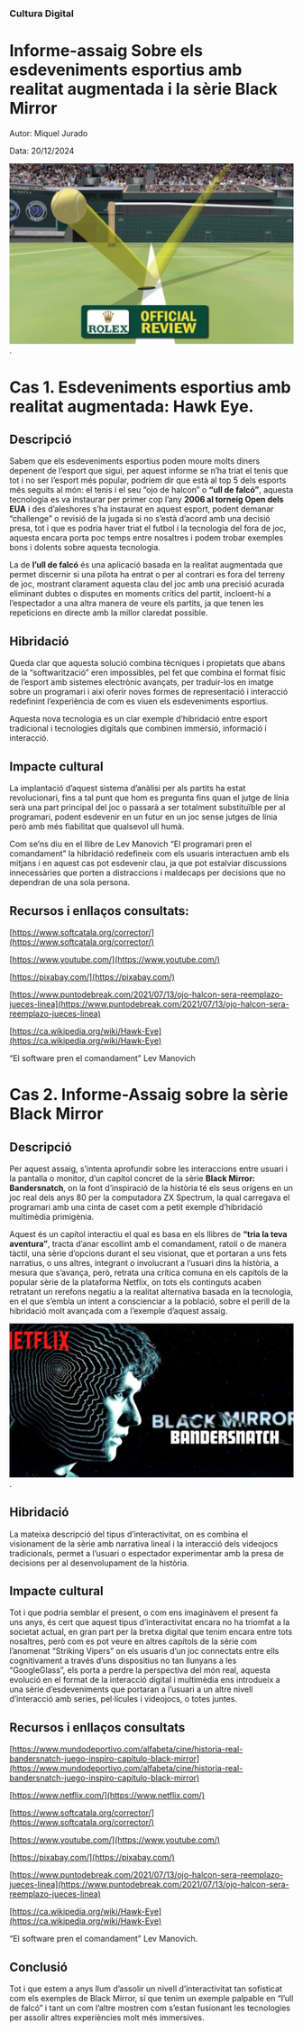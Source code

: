 ### Cultura Digital 

# Informe-assaig Sobre els esdeveniments esportius amb realitat augmentada i la sèrie Black Mirror

Autor: Miquel Jurado

Data: 20/12/2024 

![HawkEye](https://github.com/mjurado-cpd/PEC3_Manovich_Reloaded/blob/main/hawkeye.png).

# Cas 1. Esdeveniments esportius amb realitat augmentada: Hawk Eye.

## Descripció
Sabem que els esdeveniments esportius poden moure molts diners depenent de l’esport que sigui, per aquest informe se n’ha triat el tenis que tot i no ser l’esport més popular, podríem dir que està al top 5 dels esports més seguits al món: el tenis i el seu “ojo de halcon” o **“ull de falcó”**, aquesta tecnologia es va instaurar per primer cop l’any **2006 al torneig Open dels EUA** i des d’aleshores s’ha instaurat en aquest esport, podent demanar “challenge” o revisió de la jugada si no s’està d’acord amb una decisió presa, tot i que es podria haver triat el futbol i la tecnologia del fora de joc, aquesta encara porta poc temps entre nosaltres i podem trobar exemples bons i dolents sobre aquesta tecnologia.

La de **l’ull de falcó** és una aplicació basada en la realitat augmentada que permet discernir si una pilota ha entrat o per al contrari es fora del terreny de joc, mostrant clarament aquesta clau del joc amb una precisió acurada eliminant dubtes o disputes en moments crítics del partit, incloent-hi a l’espectador a una altra manera de veure els partits, ja que tenen les repeticions en directe amb la millor claredat possible.

## Hibridació

Queda clar que aquesta solució combina tècniques i propietats que abans de la “softwarització” eren impossibles, pel fet que combina el format físic de l’esport amb sistemes electrònic avançats, per traduir-los en imatge sobre un programari i així oferir noves formes de representació i interacció redefinint l’experiència de com es viuen els esdeveniments esportius.

Aquesta nova tecnologia es un clar exemple d’hibridació entre esport tradicional i tecnologies digitals que combinen immersió, informació i interacció.

## Impacte cultural

La implantació d’aquest sistema d’anàlisi per als partits ha estat revolucionari, fins a tal punt que hom es pregunta fins quan el jutge de línia serà una part principal del joc o passarà a ser totalment substituïble per al programari, podent esdevenir en un futur en un joc sense jutges de línia però amb més fiabilitat que qualsevol ull humà.

Com se’ns diu en el llibre de Lev Manovich “El programari pren el comandament” la hibridació redefineix com els usuaris interactuen amb els mitjans i en aquest cas pot esdevenir clau, ja que pot estalviar discussions innecessàries que porten a distraccions i maldecaps per decisions que no dependran de una sola persona.

## Recursos i enllaços consultats:

[https://www.softcatala.org/corrector/](https://www.softcatala.org/corrector/)

[https://www.youtube.com/](https://www.youtube.com/)

[https://pixabay.com/](https://pixabay.com/)

[https://www.puntodebreak.com/2021/07/13/ojo-halcon-sera-reemplazo-jueces-linea](https://www.puntodebreak.com/2021/07/13/ojo-halcon-sera-reemplazo-jueces-linea)

[https://ca.wikipedia.org/wiki/Hawk-Eye](https://ca.wikipedia.org/wiki/Hawk-Eye)

“El software pren el comandament” Lev Manovich




# Cas 2. Informe-Assaig sobre la sèrie Black Mirror

## Descripció

Per aquest assaig, s’intenta aprofundir sobre les interaccions entre usuari i la pantalla o monitor, d’un capítol concret de la sèrie **Black Mirror: Bandersnatch**, on la font d’inspiració de la història té els seus orígens en un joc real dels anys 80 per la computadora ZX Spectrum, la qual carregava el programari amb una cinta de caset com a petit exemple d’hibridació multimèdia primigènia.

Aquest és un capítol interactiu el qual es basa en els llibres de **“tria la teva aventura”**, tracta d’anar escollint amb el comandament, ratolí o de manera tàctil, una sèrie d’opcions durant el seu visionat, que et portaran a uns fets narratius, o uns altres, integrant o involucrant a l’usuari dins la història, a mesura que s’avança, però, retrata una crítica comuna en els capítols de la popular sèrie de la plataforma Netflix, on tots els continguts acaben retratant un rerefons negatiu a la realitat alternativa basada en la tecnologia, en el que s’embla un intent a conscienciar a la població, sobre el perill de la hibridació molt avançada com a l’exemple d’aquest assaig.

![HawkEye](https://github.com/mjurado-cpd/PEC3_Manovich_Reloaded/blob/main/blackmirror.png).

## Hibridació

La mateixa descripció del tipus d’interactivitat, on es combina el visionament de la sèrie amb narrativa lineal i la interacció dels videojocs tradicionals, permet a l’usuari o espectador experimentar amb la presa de decisions per al desenvolupament de la història.

## Impacte cultural

Tot i que podria semblar el present, o com ens imaginàvem el present fa uns anys, és cert que aquest tipus d’interactivitat encara no ha triomfat a la societat actual, en gran part per la bretxa digital que tenim encara entre tots nosaltres, però com es pot veure en altres capítols de la sèrie com l’anomenat “Striking Vipers” on els usuaris d’un joc connectats entre ells cognitivament a través d’uns dispositius no tan llunyans a les “GoogleGlass”, els porta a perdre la perspectiva del món real, aquesta evolució en el format de la interacció digital i multimèdia ens introdueix a una sèrie d’esdeveniments que portaran a l’usuari a un altre nivell d’interacció amb series, pel·lícules i videojocs, o totes juntes.

## Recursos i enllaços consultats

[https://www.mundodeportivo.com/alfabeta/cine/historia-real-bandersnatch-juego-inspiro-capitulo-black-mirror](https://www.mundodeportivo.com/alfabeta/cine/historia-real-bandersnatch-juego-inspiro-capitulo-black-mirror)

[https://www.netflix.com/](https://www.netflix.com/)

[https://www.softcatala.org/corrector/](https://www.softcatala.org/corrector/)

[https://www.youtube.com/](https://www.youtube.com/)

[https://pixabay.com/](https://pixabay.com/)

[https://www.puntodebreak.com/2021/07/13/ojo-halcon-sera-reemplazo-jueces-linea](https://www.puntodebreak.com/2021/07/13/ojo-halcon-sera-reemplazo-jueces-linea)

[https://ca.wikipedia.org/wiki/Hawk-Eye](https://ca.wikipedia.org/wiki/Hawk-Eye)

“El software pren el comandament” Lev Manovich.

## Conclusió

Tot i que estem a anys llum d’assolir un nivell d’interactivitat tan sofisticat com els exemples de Black Mirror, sí que tenim un exemple palpable en “l’ull de falcó” i tant un com l’altre mostren com s’estan fusionant les tecnologies per assolir altres experiències molt més immersives.
